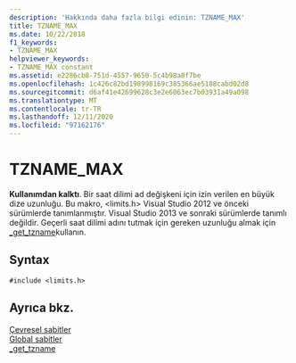 ```yaml
---
description: 'Hakkında daha fazla bilgi edinin: TZNAME_MAX'
title: TZNAME_MAX
ms.date: 10/22/2018
f1_keywords:
- TZNAME_MAX
helpviewer_keywords:
- TZNAME_MAX constant
ms.assetid: e2286cb8-751d-4557-9650-5c4b98a8f7be
ms.openlocfilehash: 1c426c82bd198998169c385366ae5188cabd02d8
ms.sourcegitcommit: d6af41e42699628c3e2e6063ec7b03931a49a098
ms.translationtype: MT
ms.contentlocale: tr-TR
ms.lasthandoff: 12/11/2020
ms.locfileid: "97162176"
---
```

# <a name="tzname_max"></a>TZNAME_MAX

**Kullanımdan kalktı**. Bir saat dilimi ad değişkeni için izin verilen en büyük dize uzunluğu. Bu makro, \<limits.h> Visual Studio 2012 ve önceki sürümlerde tanımlanmıştır. Visual Studio 2013 ve sonraki sürümlerde tanımlı değildir. Geçerli saat dilimi adını tutmak için gereken uzunluğu almak için [_get_tzname](../c-runtime-library/reference/get-tzname.md)kullanın.

## <a name="syntax"></a>Syntax

```
#include <limits.h>
```

## <a name="see-also"></a>Ayrıca bkz.

[Çevresel sabitler](../c-runtime-library/environmental-constants.md)<br/>
[Global sabitler](../c-runtime-library/global-constants.md)<br/>
[_get_tzname](../c-runtime-library/reference/get-tzname.md)
